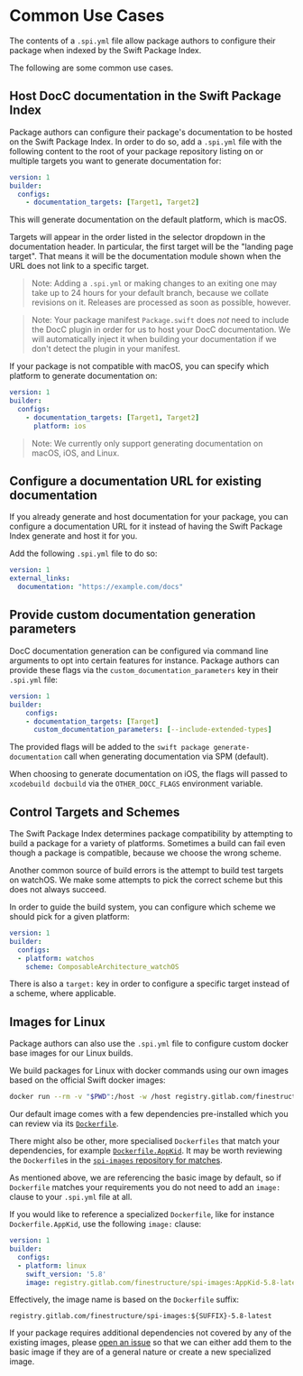 # Common Use Cases

The contents of a `.spi.yml` file allow package authors to configure their package when indexed by the Swift Package Index.

The following are some common use cases.


## Host DocC documentation in the Swift Package Index

Package authors can configure their package's documentation to be hosted on the Swift Package Index. In order to do so, add a `.spi.yml` file with the following content to the root of your package repository listing on or multiple targets you want to generate documentation for:

```yaml
version: 1
builder:
  configs:
    - documentation_targets: [Target1, Target2]
```

This will generate documentation on the default platform, which is macOS.

Targets will appear in the order listed in the selector dropdown in the documentation header. In particular, the first target will be the "landing page target". That means it will be the documentation module shown when the URL does not link to a specific target.

> Note: Adding a `.spi.yml` or making changes to an exiting one may take up to 24 hours for your default branch, because we collate revisions on it. Releases are processed as soon as possible, however.

> Note: Your package manifest `Package.swift` does *not* need to include the DocC plugin in order for us to host your DocC documentation. We will automatically inject it when building your documentation if we don't detect the plugin in your manifest.

If your package is not compatible with macOS, you can specify which platform to generate documentation on:

```yaml
version: 1
builder:
  configs:
    - documentation_targets: [Target1, Target2]
      platform: ios
```

> Note: We currently only support generating documentation on macOS, iOS, and Linux.


## Configure a documentation URL for existing documentation

If you already generate and host documentation for your package, you can configure a documentation URL for it instead of having the Swift Package Index generate and host it for you.

Add the following `.spi.yml` file to do so:

```yaml
version: 1
external_links:
  documentation: "https://example.com/docs"
```

## Provide custom documentation generation parameters

DocC documentation generation can be configured via command line arguments to opt into certain features for instance. Package authors can provide these flags via the `custom_documentation_parameters` key in their `.spi.yml` file:

```yml
version: 1
builder:
    configs:
    - documentation_targets: [Target]
      custom_documentation_parameters: [--include-extended-types]
```

The provided flags will be added to the `swift package generate-documentation` call when generating documentation via SPM (default).

When choosing to generate documentation on iOS, the flags will passed to `xcodebuild docbuild` via the `OTHER_DOCC_FLAGS` environment variable.

## Control Targets and Schemes

The Swift Package Index determines package compatibility by attempting to build a package for a variety of platforms. Sometimes a build can fail even though a package is compatible, because we choose the wrong scheme.

Another common source of build errors is the attempt to build test targets on watchOS. We make some attempts to pick the correct scheme but this does not always succeed.

In order to guide the build system, you can configure which scheme we should pick for a given platform:


```yaml
version: 1
builder:
  configs:
  - platform: watchos
    scheme: ComposableArchitecture_watchOS
```

There is also a `target:` key in order to configure a specific target instead of a scheme, where applicable.


## Images for Linux

Package authors can also use the `.spi.yml` file to configure custom docker base images for our Linux builds.

We build packages for Linux with docker commands using our own images based on the official Swift docker images:

```bash
docker run --rm -v "$PWD":/host -w /host registry.gitlab.com/finestructure/spi-images:basic-5.8-latest swift build
```

Our default image comes with a few dependencies pre-installed which you can review via its [`Dockerfile`](https://gitlab.com/finestructure/spi-images/-/blob/main/Dockerfile).

There might also be other, more specialised `Dockerfiles` that match your dependencies, for example [`Dockerfile.AppKid`](https://gitlab.com/finestructure/spi-images/-/blob/main/Dockerfile.AppKid). It may be worth reviewing the `Dockerfile`s in the [`spi-images` repository for matches](https://gitlab.com/finestructure/spi-images/-/tree/main).

As mentioned above, we are referencing the basic image by default, so if `Dockerfile` matches your requirements you do not need to add an `image:` clause to your `.spi.yml` file at all.

If you would like to reference a specialized `Dockerfile`, like for instance `Dockerfile.AppKid`, use the following `image:` clause:

```yaml
version: 1
builder:
  configs:
  - platform: linux
    swift_version: '5.8'
    image: registry.gitlab.com/finestructure/spi-images:AppKid-5.8-latest
```

Effectively, the image name is based on the `Dockerfile` suffix:

```
registry.gitlab.com/finestructure/spi-images:${SUFFIX}-5.8-latest
```

If your package requires additional dependencies not covered by any of the existing images, please [open an issue](https://github.com/SwiftPackageIndex/SwiftPackageIndex-Server/issues/new/choose) so that we can either add them to the basic image if they are of a general nature or create a new specialized image.
